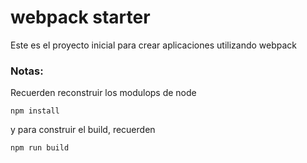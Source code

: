  # webpack starter

 Este es el proyecto inicial para crear aplicaciones utilizando webpack

 ### Notas:
 Recuerden reconstruir los modulops de node

 ```
 npm install
 ```
 y para construir el build, recuerden
 
 ```
 npm run build
 ```
